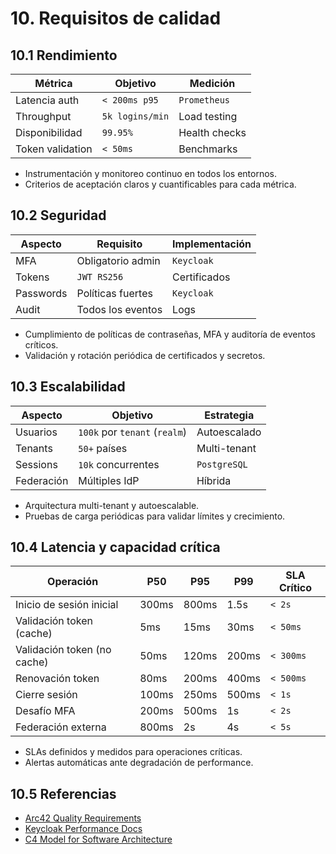# 10. Requisitos de calidad

## 10.1 Rendimiento

| Métrica              | Objetivo         | Medición      |
|----------------------|-----------------|--------------|
| Latencia auth        | `< 200ms p95`   | `Prometheus` |
| Throughput           | `5k logins/min` | Load testing |
| Disponibilidad       | `99.95%`        | Health checks|
| Token validation     | `< 50ms`        | Benchmarks   |

- Instrumentación y monitoreo continuo en todos los entornos.
- Criterios de aceptación claros y cuantificables para cada métrica.

## 10.2 Seguridad

| Aspecto      | Requisito           | Implementación |
|--------------|---------------------|----------------|
| MFA          | Obligatorio admin   | `Keycloak`     |
| Tokens       | `JWT RS256`         | Certificados   |
| Passwords    | Políticas fuertes   | `Keycloak`     |
| Audit        | Todos los eventos   | Logs           |

- Cumplimiento de políticas de contraseñas, MFA y auditoría de eventos críticos.
- Validación y rotación periódica de certificados y secretos.

## 10.3 Escalabilidad

| Aspecto      | Objetivo                    | Estrategia     |
|--------------|-----------------------------|----------------|
| Usuarios     | `100k` por `tenant` (`realm`)| Autoescalado   |
| Tenants      | `50+` países                | Multi-tenant   |
| Sessions     | `10k` concurrentes          | `PostgreSQL`   |
| Federación   | Múltiples IdP               | Híbrida        |

- Arquitectura multi-tenant y autoescalable.
- Pruebas de carga periódicas para validar límites y crecimiento.

## 10.4 Latencia y capacidad crítica

| Operación                  | P50   | P95   | P99   | SLA Crítico |
|----------------------------|-------|-------|-------|-------------|
| Inicio de sesión inicial   | 300ms | 800ms | 1.5s  | `< 2s`      |
| Validación token (cache)   | 5ms   | 15ms  | 30ms  | `< 50ms`    |
| Validación token (no cache)| 50ms  | 120ms | 200ms | `< 300ms`   |
| Renovación token           | 80ms  | 200ms | 400ms | `< 500ms`   |
| Cierre sesión              | 100ms | 250ms | 500ms | `< 1s`      |
| Desafío MFA                | 200ms | 500ms | 1s    | `< 2s`      |
| Federación externa         | 800ms | 2s    | 4s    | `< 5s`      |

- SLAs definidos y medidos para operaciones críticas.
- Alertas automáticas ante degradación de performance.

## 10.5 Referencias

- [Arc42 Quality Requirements](https://docs.arc42.org/section-10/)
- [Keycloak Performance Docs](https://www.keycloak.org/docs/latest/server_admin/#performance)
- [C4 Model for Software Architecture](https://c4model.com/)
